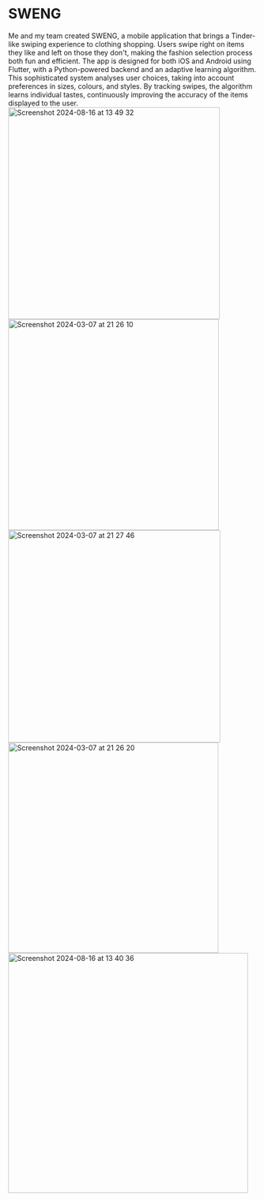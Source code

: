 # SWENG
Me and my team created SWENG, a mobile application that brings a Tinder-like swiping experience to clothing shopping. Users swipe right on items they like and left on those they don't, making the fashion selection process both fun and efficient. The app is designed for both iOS and Android using Flutter, with a Python-powered backend and an adaptive learning algorithm. This sophisticated system analyses user choices, taking into account preferences in sizes, colours, and styles. By tracking swipes, the algorithm learns individual tastes, continuously improving the accuracy of the items displayed to the user.
<img width="428" alt="Screenshot 2024-08-16 at 13 49 32" src="https://github.com/user-attachments/assets/18673b91-5384-40f6-aaaf-6ea64f8a05df">
<img width="426" alt="Screenshot 2024-03-07 at 21 26 10" src="https://github.com/user-attachments/assets/01c7b835-b9d0-480b-88af-83beb154b714">
<img width="429" alt="Screenshot 2024-03-07 at 21 27 46" src="https://github.com/user-attachments/assets/9642236d-b8e7-4907-8da8-0f7798443c7c">
<img width="425" alt="Screenshot 2024-03-07 at 21 26 20" src="https://github.com/user-attachments/assets/5983de04-aff7-4dc1-a89b-228f13b0a166">
<img width="485" alt="Screenshot 2024-08-16 at 13 40 36" src="https://github.com/user-attachments/assets/6a078024-ea3c-41e9-a195-259483d0df69">
